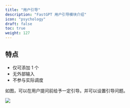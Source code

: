 ```yaml
---
title: "用户引导"
description: "FastGPT 用户引导模块介绍"
icon: "psychology"
draft: false
toc: true
weight: 127
---
```


## 特点

- 仅可添加 1 个
- 无外部输入
- 不参与实际调度

如图，可以在用户提问前给予一定引导。并可以设置引导问题。

![](/imgs/guide.png)
